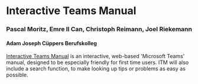 # Interactive Teams Manual

### Pascal Moritz, Emre Il Can, Christoph Reimann, Joel Riekemann

#### Adam Joseph Cüppers Berufskolleg

[//]: <> (TODO: Link mit dem der Website austauschen!!!)
[Interactive Teams Manual](https://github.com/h0useofdupree/InteractiveTeamsManual) is an interactive, web-based 'Microsoft Teams' manual, designed to be especially friendly for first time users. ITM will also include a search function, to make looking up tips or problems as easy as possible.


